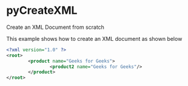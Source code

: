 # pyCreateXML
Create an XML Document from scratch

This example shows how to create an XML document as shown below

```xml
<?xml version="1.0" ?>
<root>
        <product name="Geeks for Geeks">
                <product2 name="Geeks for Geeks"/>
        </product>
</root>
```
